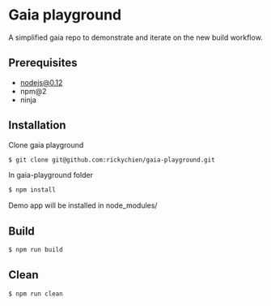 # Gaia playground

A simplified gaia repo to demonstrate and iterate on the new build workflow.

## Prerequisites

+ nodejs@0.12
+ npm@2
+ ninja

## Installation

Clone gaia playground

```bash
$ git clone git@github.com:rickychien/gaia-playground.git
```

In gaia-playground folder

```bash
$ npm install
```

Demo app will be installed in node_modules/

## Build


```bash
$ npm run build
```

## Clean

```bash
$ npm run clean
```
